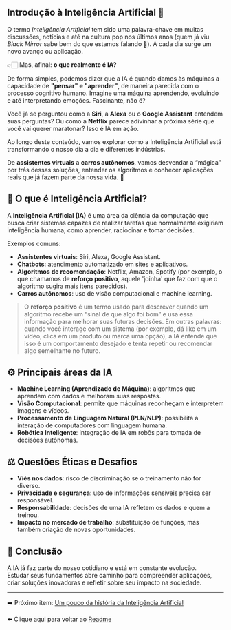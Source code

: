 ## Introdução à Inteligência Artificial 🤖  

O termo *Inteligência Artificial* tem sido uma palavra-chave em muitas discussões, notícias e até na cultura pop nos últimos anos 
(quem já viu *Black Mirror* sabe bem do que estamos falando 👀). A cada dia surge um novo avanço ou aplicação.  

👉🏻 Mas, afinal: **o que realmente é IA?**  

De forma simples, podemos dizer que a IA é quando damos às máquinas a capacidade de **"pensar" e "aprender"**, de maneira parecida com o processo cognitivo humano. Imagine uma máquina aprendendo, evoluindo e até interpretando emoções. Fascinante, não é?  

Você já se perguntou como a **Siri**, a **Alexa** ou o **Google Assistant** entendem suas perguntas? Ou como a **Netflix** parece adivinhar a próxima série que você vai querer maratonar? Isso é IA em ação.  

Ao longo deste conteúdo, vamos explorar como a Inteligência Artificial está transformando o nosso dia a dia e diferentes indústrias.  

De **assistentes virtuais** a **carros autônomos**, vamos desvendar a “mágica” por trás dessas soluções, entender os algoritmos e conhecer aplicações reais que já fazem parte da nossa vida. 🚀

## 📌 O que é Inteligência Artificial?  
A **Inteligência Artificial (IA)** é uma área da ciência da computação que busca criar sistemas capazes de realizar tarefas que normalmente exigiriam inteligência humana, como aprender, raciocinar e tomar decisões.  

Exemplos comuns:  
- **Assistentes virtuais**: Siri, Alexa, Google Assistant.  
- **Chatbots**: atendimento automatizado em sites e aplicativos.  
- **Algoritmos de recomendação**: Netflix, Amazon, Spotify (por exemplo, o que chamamos de **reforço positivo**, aquele 'joinha' que faz com que o algoritmo sugira mais itens parecidos).  
- **Carros autônomos**: uso de visão computacional e machine learning.

> O **reforço positivo** é um termo usado para descrever quando um algoritmo recebe um “sinal de que algo foi bom” e usa essa informação para melhorar suas futuras decisões.
> Em outras palavras: quando você interage com um sistema (por exemplo, dá like em um vídeo, clica em um produto ou marca uma opção), a IA entende que isso é um comportamento desejado e tenta repetir ou recomendar algo semelhante no futuro.

## ⚙️ Principais áreas da IA  
- **Machine Learning (Aprendizado de Máquina)**: algoritmos que aprendem com dados e melhoram suas respostas.  
- **Visão Computacional**: permite que máquinas reconheçam e interpretem imagens e vídeos.  
- **Processamento de Linguagem Natural (PLN/NLP)**: possibilita a interação de computadores com linguagem humana.  
- **Robótica Inteligente**: integração de IA em robôs para tomada de decisões autônomas.  

## ⚖️ Questões Éticas e Desafios  
- **Viés nos dados**: risco de discriminação se o treinamento não for diverso.  
- **Privacidade e segurança**: uso de informações sensíveis precisa ser responsável.  
- **Responsabilidade**: decisões de uma IA refletem os dados e quem a treinou.  
- **Impacto no mercado de trabalho**: substituição de funções, mas também criação de novas oportunidades.  

## 🚀 Conclusão  
A IA já faz parte do nosso cotidiano e está em constante evolução.  
Estudar seus fundamentos abre caminho para compreender aplicações, criar soluções inovadoras e refletir sobre seu impacto na sociedade.  

---

➡️ Próximo item: [Um pouco da história da Inteligência Artificial](https://github.com/DrikaDev/Estudando-AWS-Fundamentos-de-IA-Generativa-com-Bedrock/blob/main/conteudos/2.%20Um%20pouco%20da%20hist%C3%B3ria%20da%20IA.md)

⬅️ Clique aqui para voltar ao [Readme](https://github.com/DrikaDev/Estudando-AWS-Fundamentos-de-IA-Generativa-com-Bedrock/blob/main/README.md)
